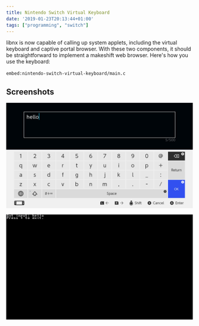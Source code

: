 ```yaml
---
title: Nintendo Switch Virtual Keyboard
date: '2019-01-23T20:13:44+01:00'
tags: ["programming", "switch"]
---
```


libnx is now capable of calling up system applets, including the virtual keyboard and captive portal browser. With these
two components, it should be straightforward to implement a makeshift web browser. <!-- jump -->Here's how you use the keyboard:

`embed:nintendo-switch-virtual-keyboard/main.c`

## Screenshots

![Text input](./2019012320041100-50E2A11CE4BDDC72EF99DF78315D4938.jpg)

![Printing it out](./2019012320041700-DA63280140B1530CD17755515D814CFE.jpg)
